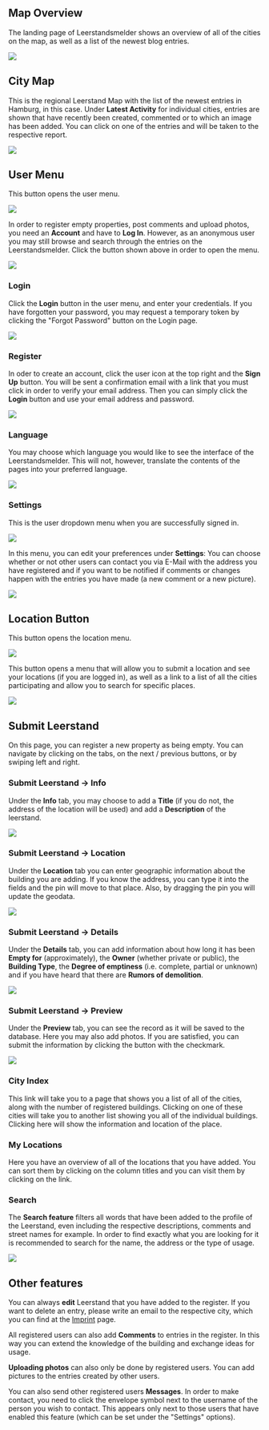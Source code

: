 ## Map Overview

The landing page of Leerstandsmelder shows an overview of all of the cities on the map, as well as a list of the newest blog entries.

![](/images/landingpage_en.jpg)

## City Map

This is the regional Leerstand Map with the list of the newest entries in Hamburg, in this case. Under **Latest Activity** for individual cities, entries are shown that have recently been created, commented or to which an image has been added. You can click on one of the entries and will be taken to the respective report.

![](/images/hamburg_overview_en.jpg)

## User Menu

This button opens the user menu.

![](/images/user_button.jpg)

In order to register empty properties, post comments and upload photos, you need an **Account** and have to **Log In**. However, as an anonymous user you may still browse and search through the entries on the Leerstandsmelder. Click the button shown above in order to open the menu.

![](/images/user_dropdown_anon_en.jpg)

### Login

Click the **Login** button in the user menu, and enter your credentials. If you have forgotten your password, you may request a temporary token by clicking the "Forgot Password" button on the Login page.

![](/images/login_en.jpg)

### Register

In oder to create an account, click the user icon at the top right and the **Sign Up** button. You will be sent a confirmation email with a link that you must click in order to verify your email address. Then you can simply click the **Login** button and use your email address and password.

![](/images/register_en.jpg)

### Language

You may choose which language you would like to see the interface of the Leerstandsmelder. This will not, however, translate the contents of the pages into your preferred language.

![](/images/language_switcher.jpg)

### Settings

This is the user dropdown menu when you are successfully signed in.

![](/images/user_dropdown_reg_en.jpg)

In this menu, you can edit your preferences under **Settings**: You can choose whether or not other users can contact you via E-Mail with the address you have registered and if you want to be notified if comments or changes happen with the entries you have made (a new comment or a new picture).

![](/images/user_settings_en.jpg)

## Location Button

This button opens the location menu.

![](/images/location_button.jpg)

This button opens a menu that will allow you to submit a location and see your locations (if you are logged in), as well as a link to a list of all the cities participating and allow you to search for specific places.

![](/images/location_dropdown_en.jpg)

## Submit Leerstand

On this page, you can register a new property as being empty. You can navigate by clicking on the tabs, on the next / previous buttons, or by swiping left and right.

### Submit Leerstand → Info

Under the **Info** tab, you may choose to add a **Title** (if you do not, the address of the location will be used) and add a **Description** of the leerstand.

![](/images/create_info_en.jpg)

### Submit Leerstand → Location

Under the **Location** tab you can enter geographic information about the building you are adding. If you know the address, you can type it into the fields and the pin will move to that place. Also, by dragging the pin you will update the geodata.

![](/images/create_location_en.jpg)

### Submit Leerstand → Details

Under the **Details** tab, you can add information about how long it has been **Empty for** (approximately), the **Owner** (whether private or public), the **Building Type**, the **Degree of emptiness** (i.e. complete, partial or unknown) and if you have heard that there are **Rumors of demolition**.

![](/images/create_details_en.jpg)

### Submit Leerstand → Preview

Under the **Preview** tab, you can see the record as it will be saved to the database. Here you may also add photos. If you are satisfied, you can submit the information by clicking the button with the checkmark.

![](/images/create_preview_en.jpg)

### City Index

This link will take you to a page that shows you a list of all of the cities, along with the number of registered buildings. Clicking on one of these cities will take you to another list showing you all of the individual buildings. Clicking here will show the information and location of the place.

### My Locations

Here you have an overview of all of the locations that you have added. You can sort them by clicking on the column titles and you can visit them by clicking on the link.

### Search

The **Search feature** filters all words that have been added to the profile of the Leerstand, even including the respective descriptions, comments and street names for example. In order to find exactly what you are looking for it is recommended to search for the name, the address or the type of usage.

![](/images/search_en.jpg)

## Other features

You can always **edit** Leerstand that you have added to the register. If you want to delete an entry, please write an email to the respective city, which you can find at the [Imprint](https://www.leerstandsmelder.de/hamburg/Impressum) page.

All registered users can also add **Comments** to entries in the register. In this way you can extend the knowledge of the building and exchange ideas for usage.

**Uploading photos** can also only be done by registered users. You can add pictures to the entries created by other users.

You can also send other registered users **Messages**. In order to make contact, you need to click the envelope symbol next to the username of the person you wish to contact. This appears only next to those users that have enabled this feature (which can be set under the "Settings" options).
